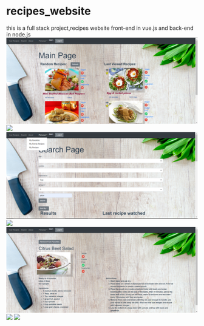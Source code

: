 # recipes_website
this is a full stack project,recipes website front-end in vue.js and back-end in node.js
![](images/Capture.PNG)
![](images/Capture2.PNG)
![](images/Capture3.PNG)
![](images/Capture4.PNG)
![](images/Capture5.PNG)
![](images/Capture6.PNG)
![](images/Capture7.PNG)
